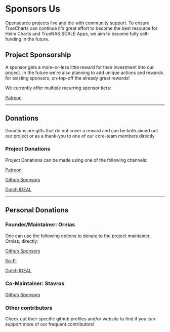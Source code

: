 # Sponsors Us

Opensource projects live and die with community support. To ensure TrueCharts can continue it's great effort to become the best resource for Helm Charts and TrueNAS SCALE Apps, we aim to become fully self-funding in the future.

## Project Sponsorship

A sponsor gets a more-or-less little reward for their investment into our project. In the future we're also planning to add unique actions and rewards for existing sponsors, on-top-off the already great rewards!

We currently offer multiple recurring sponsor tiers:

[Patreon](https://patreon.com/truecharts)

-----

## Donations

Donations are gifts that do not cover a reward and can be both aimed out our project or as a thank-you to one of our core-team members directly

### Project Donations

Project Donations can be made using one of the following channels:

[Patreon](https://patreon.com/truecharts)

[Github Sponsors](https://github.com/sponsors/truecharts)

[Dutch IDEAL](https://bunq.me/truecharts)

---

## Personal Donations

### Founder/Maintainer: Ornias

One can use the following options to donate to the project maintainer, Ornias, directly:

[Github Sponsors](https://github.com/sponsors/Ornias1993)

[Ko-Fi](https://ko-fi.com/ornias)

[Dutch IDEAL](https://bunq.me/ornias)


### Co-Maintainer: Stavros

[Github Sponsors](https://github.com/stavros-k)


### Other contributors

Check out their specific github profiles and/or website to find if you can support more of our frequent contributors!
